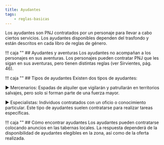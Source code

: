 ```yaml
---
title: Ayudantes
tags:
    - reglas-basicas
---
```


Los ayudantes son PNJ contratados por un personaje para llevar a cabo ciertos servicios. Los ayudantes disponibles dependen del trasfondo y están descritos en cada libro de reglas de género.

!!! caja ""
    ## Ayudantes y aventuras
Los ayudantes no acompañan a los personajes en sus aventuras. Los personajes pueden contratar PNJ que les sigan en sus aventuras, pero tienen distintas reglas (ver Sirvientes, pág. 46).

!!! caja ""
    ## Tipos de ayudantes
Existen dos tipos de ayudantes:

▶ Mercenarios: Espadas de alquiler que vigilarán y patrullarán en territorios salvajes, pero solo si forman parte de una fuerza mayor.

▶ Especialistas: Individuos contratados con un oficio o conocimiento particular. Este tipo de ayudantes suelen contratarse para realizar tareas específicas.

!!! caja ""
    ## Cómo encontrar ayudantes
Los ayudantes pueden contratarse colocando anuncios en las tabernas locales. La respuesta dependerá de la disponibilidad de ayudantes elegibles en la zona, así como de la oferta realizada.
